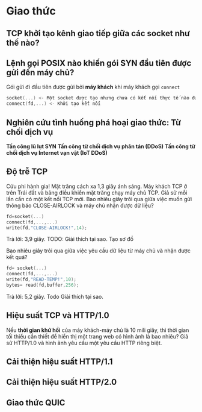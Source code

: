 # Giao thức

## TCP khởi tạo kênh giao tiếp giữa các socket như thế nào?

## Lệnh gọi POSIX nào khiến gói SYN đầu tiên được gửi đến máy chủ?

Gói gửi đi đầu tiên được gửi bởi **máy khách** khi máy khách gọi `connect`

```C
socket(...) <- Một socket được tạo nhưng chưa có kết nối thực tế nào được thực hiện.
connect(fd,...) <- Khởi tạo kết nối
```

## Nghiên cứu tình huống phá hoại giao thức: Từ chối dịch vụ
**Tấn công lũ lụt SYN**
**Tấn công từ chối dịch vụ phân tán (DDoS)**
**Tấn công từ chối dịch vụ Internet vạn vật (IoT DDoS)**

## Độ trễ TCP

Cứu phi hành gia! Mặt trăng cách xa 1,3 giây ánh sáng. Máy khách TCP ở trên Trái đất và bảng điều khiển mặt trăng chạy máy chủ TCP. Giả sử mỗi lần cần có một kết nối TCP mới. Bao nhiêu giây trôi qua giữa việc muốn gửi thông báo CLOSE-AIRLOCK và máy chủ nhận được dữ liệu?

```C
fd=socket(...)
connect(fd,...,...)
write(fd,"CLOSE-AIRLOCK!",14);
```
Trả lời: 3,9 giây.
TODO: Giải thích tại sao. Tạo sơ đồ

Bao nhiêu giây trôi qua giữa việc yêu cầu dữ liệu từ máy chủ và nhận được kết quả?

```C
fd= socket(...)
connect(fd,...,...)
write(fd,"READ-TEMP!",10);
bytes= read(fd,buffer,256);
```
Trả lời: 5,2 giây. Todo Giải thích tại sao.

## Hiệu suất TCP và HTTP/1.0

Nếu **thời gian khứ hồi** của máy khách-máy chủ là 10 mili giây, thì thời gian tối thiểu cần thiết để hiển thị một trang web có hình ảnh là bao nhiêu? Giả sử HTTP/1.0 và hình ảnh yêu cầu một yêu cầu HTTP riêng biệt.


## Cải thiện hiệu suất HTTP/1.1

## Cải thiện hiệu suất HTTP/2.0

## Giao thức QUIC







